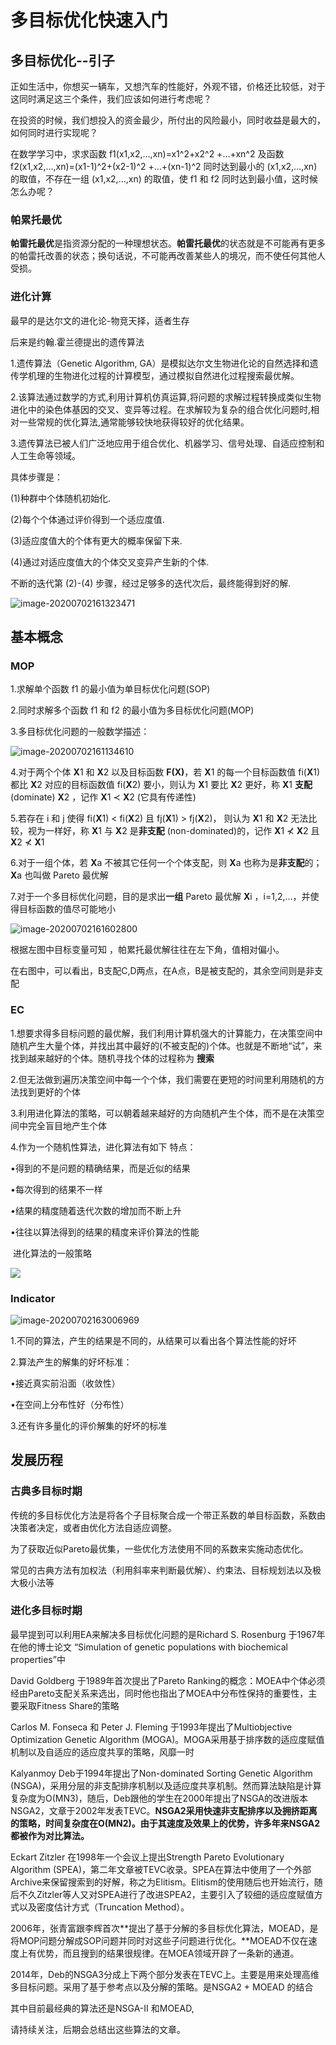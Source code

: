 # 多目标优化快速入门

## 多目标优化--引子

正如生活中，你想买一辆车，又想汽车的性能好，外观不错，价格还比较低，对于这同时满足这三个条件，我们应该如何进行考虑呢？

在投资的时候，我们想投入的资金最少，所付出的风险最小，同时收益是最大的，如何同时进行实现呢？

在数学学习中，求求函数 f1(x1,x2,…,xn)=x1^2+x2^2 +…+xn^2 及函数 f2(x1,x2,…,xn)=(x1-1)^2+(x2-1)^2 +…+(xn-1)^2 同时达到最小的 (x1,x2,…,xn) 的取值，不存在一组 (x1,x2,…,xn) 的取值，使 f1 和 f2 同时达到最小值，这时候怎么办呢？

### **帕累托最优**

**帕雷托最优**是指资源分配的一种理想状态。**帕雷托最优**的状态就是不可能再有更多的帕雷托改善的状态；换句话说，不可能再改善某些人的境况，而不使任何其他人受损。

### 进化计算

最早的是达尔文的进化论-物竞天择，适者生存

后来是约翰.霍兰德提出的遗传算法

1.遗传算法（Genetic Algorithm, GA）是模拟达尔文生物进化论的自然选择和遗传学机理的生物进化过程的计算模型，通过模拟自然进化过程搜索最优解。

2.该算法通过数学的方式,利用计算机仿真运算,将问题的求解过程转换成类似生物进化中的染色体基因的交叉、变异等过程。在求解较为复杂的组合优化问题时,相对一些常规的优化算法,通常能够较快地获得较好的优化结果。

3.遗传算法已被人们广泛地应用于组合优化、机器学习、信号处理、自适应控制和人工生命等领域。

具体步骤是：

(1)种群中个体随机初始化.

(2)每个个体通过评价得到一个适应度值.

(3)适应度值大的个体有更大的概率保留下来.

(4)通过对适应度值大的个体交叉变异产生新的个体.

不断的迭代第 (2)-(4) 步骤，经过足够多的迭代次后，最终能得到好的解.

![image-20200702161323471](C:\Users\31253\AppData\Roaming\Typora\typora-user-images\image-20200702161323471.png)

## 基本概念

### MOP

1.求解单个函数 f1 的最小值为单目标优化问题(SOP)

2.同时求解多个函数 f1 和 f2 的最小值为多目标优化问题(MOP)

3.多目标优化问题的一般数学描述：

![image-20200702161134610](C:\Users\31253\AppData\Roaming\Typora\typora-user-images\image-20200702161134610.png)

4.对于两个个体 **X**1 和 **X**2 以及目标函数 **F(X)**，若 **X**1 的每一个目标函数值 fi(**X**1) 都比 **X**2 对应的目标函数值 fi(**X**2) 要小，则认为 **X**1 要比 **X**2 更好，称 **X**1 **支配**(dominate) **X**2 ，记作 **X**1 ≺ **X**2 (它具有传递性)

5.若存在 i 和 j 使得 fi(**X**1) < fi(**X**2) 且 fj(**X**1) > fj(**X**2)， 则认为 **X**1 和 **X**2 无法比较，视为一样好，称 **X**1 与 **X**2 是**非支配** (non-dominated)的，记作 **X**1 ⊀ **X**2 且 **X**2 ⊀ **X**1 

6.对于一组个体，若 **X**a 不被其它任何一个个体支配，则 **X**a 也称为是**非支配**的；**X**a 也叫做 Pareto 最优解

7.对于一个多目标优化问题，目的是求出**一组** Pareto 最优解 **X**i ，i=1,2,…，并使得目标函数的值尽可能地小

![image-20200702161602800](C:\Users\31253\AppData\Roaming\Typora\typora-user-images\image-20200702161602800.png)

根据左图中目标变量可知 ，帕累托最优解往往在左下角，值相对偏小。

在右图中，可以看出，B支配C,D两点，在A点，B是被支配的，其余空间则是非支配

### EC

1.想要求得多目标问题的最优解，我们利用计算机强大的计算能力，在决策空间中随机产生大量个体，并找出其中最好的(不被支配的)个体。也就是不断地“试”，来找到越来越好的个体。随机寻找个体的过程称为 **搜索**

2.但无法做到遍历决策空间中每一个个体，我们需要在更短的时间里利用随机的方法找到更好的个体

3.利用进化算法的策略，可以朝着越来越好的方向随机产生个体，而不是在决策空间中完全盲目地产生个体

4.作为一个随机性算法，进化算法有如下 特点：

•得到的不是问题的精确结果，而是近似的结果

•每次得到的结果不一样

•结果的精度随着迭代次数的增加而不断上升

•往往以算法得到的结果的精度来评价算法的性能

​                                                       进化算法的一般策略

![](C:\Users\31253\AppData\Roaming\Typora\typora-user-images\image-20200702162827243.png)

### **Indicator**

![image-20200702163006969](C:\Users\31253\AppData\Roaming\Typora\typora-user-images\image-20200702163006969.png)

1.不同的算法，产生的结果是不同的，从结果可以看出各个算法性能的好坏

2.算法产生的解集的好坏标准：

•接近真实前沿面（收敛性）

•在空间上分布性好（分布性）

3.还有许多量化的评价解集的好坏的标准

## 发展历程

### **古典多目标时期**

传统的多目标优化方法是将各个子目标聚合成一个带正系数的单目标函数，系数由决策者决定，或者由优化方法自适应调整。

为了获取近似Pareto最优集，一些优化方法使用不同的系数来实施动态优化。

常见的古典方法有加权法（利用斜率来判断最优解）、约束法、目标规划法以及极大极小法等

### **进化多目标时期**

最早提到可以利用EA来解决多目标优化问题的是Richard S. Rosenburg 于1967年在他的博士论文 “Simulation of genetic populations with biochemical properties”中

David Goldberg 于1989年首次提出了Pareto Ranking的概念：MOEA中个体必须经由Pareto支配关系来选出，同时他也指出了MOEA中分布性保持的重要性，主要采取Fitness Share的策略

Carlos M. Fonseca 和 Peter J. Fleming 于1993年提出了Multiobjective Optimization Genetic Algorithm (MOGA)。MOGA采用基于排序数的适应度赋值机制以及自适应的适应度共享的策略，风靡一时

Kalyanmoy Deb于1994年提出了Non-dominated Sorting Genetic Algorithm (NSGA)，采用分层的非支配排序机制以及适应度共享机制。然而算法缺陷是计算复杂度为O(MN3)，随后，Deb跟他的学生在2000年提出了NSGA的改进版本NSGA2，文章于2002年发表TEVC。**NSGA2采用快速非支配排序以及拥挤距离的策略，时间复杂度在O(MN2)。由于其速度及效果上的优势，许多年来NSGA2都被作为对比算法。**

Eckart Zitzler 在1998年一个会议上提出Strength Pareto Evolutionary Algorithm (SPEA)，第二年文章被TEVC收录。SPEA在算法中使用了一个外部Archive来保留搜索到的好解，称之为Elitism。Elitism的使用随后也开始流行，随后不久Zitzler等人又对SPEA进行了改进SPEA2，主要引入了较细的适应度赋值方式以及密度估计方式（Truncation Method）。

2006年，张青富跟李辉首次**提出了基于分解的多目标优化算法，MOEAD，是将MOP问题分解成SOP问题并同时对这些子问题进行优化。**MOEAD不仅在速度上有优势，而且搜到的结果很规律。在MOEA领域开辟了一条新的通道。

2014年，Deb的NSGA3分成上下两个部分发表在TEVC上。主要是用来处理高维多目标问题。采用了基于参考点以及分解的策略。是NSGA2 + MOEAD 的结合

其中目前最经典的算法还是NSGA-II 和MOEAD,

请持续关注，后期会总结出这些算法的文章。

